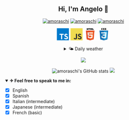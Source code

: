 <h2 align="center">Hi, I'm Angelo 👋</h2>

<p align="center">
  <a href="https://github.com/amoraschi"><img src="https://img.shields.io/badge/DISCORD-amoraschi-7289da?style=for-the-badge" alt="amoraschi"></a>
  <a href="https://github.com/amoraschi"><img src="https://hits.sh/github.com/amoraschi.svg?style=for-the-badge" alt="amoraschi"></a>
  <a href="https://github.com/amoraschi"><img src="https://img.shields.io/static/v1?label=Currently%20learning&message=react | typescript&color=blue&style=for-the-badge" alt="amoraschi" href=""></a>
</p>

<p align="center">
  <img src="https://raw.githubusercontent.com/devicons/devicon/master/icons/typescript/typescript-original.svg" alt="typescript" width="40" height="40"/>
  <img src="https://raw.githubusercontent.com/devicons/devicon/master/icons/javascript/javascript-original.svg" alt="javascript" width="40" height="40"/>
  <img src="https://raw.githubusercontent.com/devicons/devicon/master/icons/html5/html5-original-wordmark.svg" alt="html5" width="40" height="40"/>
  <img src="https://raw.githubusercontent.com/devicons/devicon/master/icons/css3/css3-original-wordmark.svg" alt="css3" width="40" height="40"/>
</p>

<!-- WEATHER -->
<details align="center">
  <summary>🌤️ Daily weather</summary>
  <p align="center">
    <a href="https://www.weatherapi.com/" target="_blank">
      <img src="https://cdn.weatherapi.com/weather/64x64/night/113.png" alt="Weather icon">
    </a>
    <br />
    <strong>2023/09/01 06:15</strong>
    <br />
    <strong>Today's forecast</strong>
    <br />
    Clear - 23 ºC (73.4 ºF)
    <p align="center">🔼 34.8 ºC (94.6 ºF) 🔽 21.7 ºC (71.1 ºF)</p>
    <details align="center">
      <summary>📈 Forecast graph</summary>
      <img src="https://raw.githubusercontent.com/amoraschi/amoraschi/master/data/hourly.svg" alt="Hourly forecast">
    </details>
    <details align="center">
      <summary>🌍 Planetary information</summary>
      <p align="center">
        <img src="https://raw.githubusercontent.com/amoraschi/amoraschi/master/data/drawing.svg" alt="Sun and Moon">
      </p>
    </details>
  </p>
  <em>Powered by <a href="https://www.weatherapi.com/" title="Free Weather API">WeatherAPI.com</a> and <a href="https://www.icalendar37.net/lunar/app/" title="Lunar Calendar API">iCalendar</a></em>
</details>
<!-- WEATHER END -->

<p align="center">
  <img src="https://discord.c99.nl/widget/theme-2/329599889174691841.png">
</p>

<p align="center">
  <img src="https://github-readme-stats.vercel.app/api?username=amoraschi&show_icons=true&hide=&count_private=true&title_color=0891b2&text_color=ffffff&icon_color=0891b2&bg_color=1c1917&hide_border=true&show_icons=true" alt="amoraschi's GitHub stats" width="420px"/>
  <img src="https://github-readme-streak-stats.herokuapp.com/?user=amoraschi&stroke=ffffff&background=1c1917&ring=0891b2&fire=0891b2&currStreakNum=ffffff&currStreakLabel=0891b2&sideNums=ffffff&sideLabels=ffffff&dates=ffffff&hide_border=true" width="420px"/>
</p>

<details open>
  <summary><strong>✈ Feel free to speak to me in:</strong></summary>

  - [x] English
  - [x] Spanish
  - [x] Italian (intermediate)
  - [x] Japanese (intermediate)
  - [x] French (basic)
</details>
<!-- Hi, if you're reading this... -->
